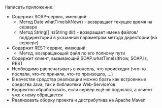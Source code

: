 Написать приложение:
* Содержит SOAP-сервис, имеющий:
    * Метод Date whatTimeIsItNow() - возвращает текущее время на сервере
    * Метод String[] ls(String dir) - возвращает имена файлов/поддиректорий в указанной параметром метода директории (на сервере)
* Содержит REST-сервис, имеющий:
    * Метод, возвращающий файл по его полному пути
* Содержит клиент, вызывающий SOAP.whatTimeIsItNow, SOAP.ls, REST 
* Необходимо распечатывать в консоль, что происходит (что-то послали, что-то приняли, что-то произошло, ...)
* В качестве средства реализации можно брать как встроенные средства Java, так и библиотеки Web-Service'ов
* Корректно обрабатывать, если сервер ещё не поднялся, а клиент уже к нему обращается
* Реализовать сборку проекта и дистрибутива на Apache Maven
